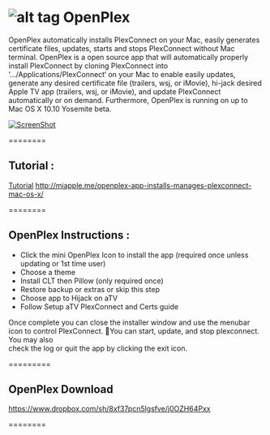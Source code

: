 ![alt tag](https://raw.githubusercontent.com/wahlmanj/OpenPlex/master/OpenPlexIcons/MenuIcon2.png)   OpenPlex
========

OpenPlex automatically installs PlexConnect on your Mac, easily generates certificate files, updates, starts and stops PlexConnect without Mac terminal. OpenPlex is a open source app that will automatically properly install PlexConnect by cloning PlexConnect into ‘…/Applications/PlexConnect‘ on your Mac to enable easily updates, generate any desired certificate file (trailers, wsj, or iMovie), hi-jack desired Apple TV app (trailers, wsj, or iMovie), and update PlexConnect automatically or on demand. Furthermore, OpenPlex is running on up to Mac OS X 10.10 Yosemite beta.

[![ScreenShot](https://raw.github.com/GabLeRoux/WebMole/master/ressources/WebMole_Youtube_Video.png)](https://www.youtube.com/watch?v=-tHfQtULgno)

========
## Tutorial :

[Tutorial](http://miapple.me/openplex-app-installs-manages-plexconnect-mac-os-x/)
http://miapple.me/openplex-app-installs-manages-plexconnect-mac-os-x/

========
## OpenPlex Instructions :

- Click the mini OpenPlex Icon to install the app
  (required once unless updating or 1st time user)
- Choose a theme
- Install CLT then Pillow (only required once)        
- Restore backup or extras or skip this step 
- Choose app to Hijack on aTV
- Follow Setup aTV PlexConnect and Certs guide

Once complete you can close the installer window and
use the menubar icon to control PlexConnect. You
can start, update, and stop plexconnect. You may also        
check the log or quit the app by clicking the exit icon.

=========
## OpenPlex Download
https://www.dropbox.com/sh/8xf37pcn5lgsfve/j0OZH64Pxx

========
